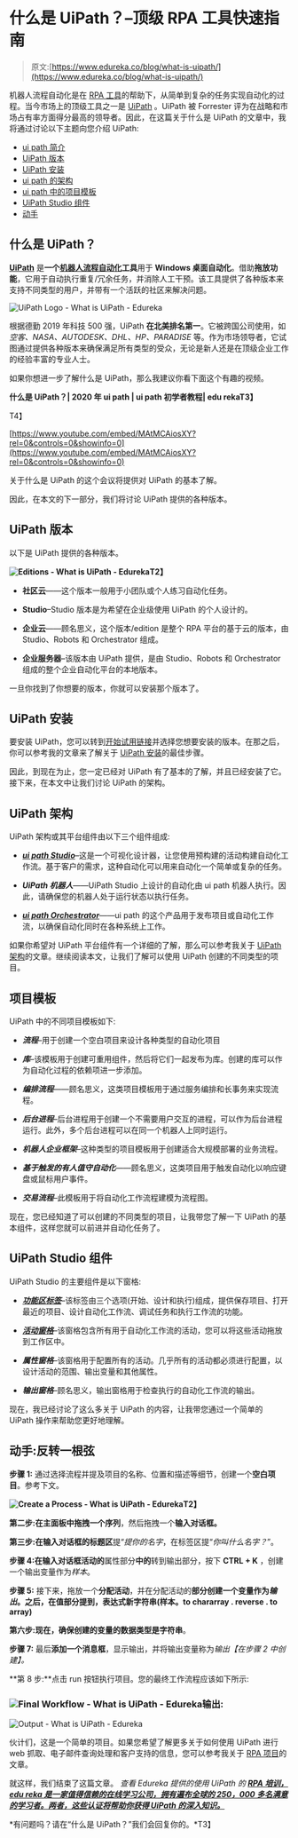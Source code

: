 # 什么是 UiPath？–顶级 RPA 工具快速指南

> 原文:[https://www.edureka.co/blog/what-is-uipath/](https://www.edureka.co/blog/what-is-uipath/)

机器人流程自动化是在 [RPA 工具](https://www.edureka.co/blog/rpa-tools-list-and-comparison/)的帮助下，从简单到复杂的任务实现自动化的过程。当今市场上的顶级工具之一是 [UiPath](https://www.edureka.co/robotic-process-automation-training) 。UiPath 被 Forrester 评为在战略和市场占有率方面得分最高的领导者。因此，在这篇关于什么是 UiPath 的文章中，我将通过讨论以下主题向您介绍 UiPath:

*   [ui path 简介](#introductiontouipath)
*   [UiPath 版本](#editionsofuipath)
*   [UiPath 安装](#installationofuipath)
*   [ui path 的架构](#platformcomponents)
*   [ui path 中的项目模板](#projecttemplates)
*   [UiPath Studio 组件](#components)
*   [动手](#demo)

## **什么是 UiPath？**

[**UiPath**](https://www.edureka.co/blog/uipath-tutorial/) 是**一个[机器人流程自动化](https://www.edureka.co/blog/robotic-process-automation/)工具**用于 **Windows 桌面自动化**。借助**拖放功能**，它用于自动执行重复/冗余任务，并消除人工干预。该工具提供了各种版本来支持不同类型的用户，并带有一个活跃的社区来解决问题。

![UiPath Logo - What is UiPath - Edureka](../Images/298b862b3565dff8727b765b28fb71e8.png)

根据德勤 2019 年科技 500 强，UiPath **在北美排名第一**。它被跨国公司使用，如*空客、NASA、AUTODESK、DHL、HP、PARADISE* 等。作为市场领导者，它试图通过提供各种版本来确保满足所有类型的受众，无论是新人还是在顶级企业工作的经验丰富的专业人士。

如果你想进一步了解什么是 UiPath，那么我建议你看下面这个有趣的视频。

**什么是 UiPath？| 2020 年 ui path | ui path 初学者教程| edu rekaT3】**

T4】

[https://www.youtube.com/embed/MAtMCAiosXY?rel=0&controls=0&showinfo=0](https://www.youtube.com/embed/MAtMCAiosXY?rel=0&controls=0&showinfo=0)

关于什么是 UiPath 的这个会议将提供对 UiPath 的基本了解。

因此，在本文的下一部分，我们将讨论 UiPath 提供的各种版本。

## **UiPath 版本**

以下是 UiPath 提供的各种版本。

**![Editions - What is UiPath - Edureka](../Images/a1833627049b31716321f5fa42b94540.png)T2】**

*   **社区云**——这个版本一般用于小团队或个人练习自动化任务。
*   **Studio**–Studio 版本是为希望在企业级使用 UiPath 的个人设计的。

*   **企业云**——顾名思义，这个版本/edition 是整个 RPA 平台的基于云的版本，由 Studio、Robots 和 Orchestrator 组成。

*   **企业服务器**–该版本由 UiPath 提供，是由 Studio、Robots 和 Orchestrator 组成的整个企业自动化平台的本地版本。

一旦你找到了你想要的版本，你就可以安装那个版本了。

## **UiPath 安装**

要安装 UiPath，您可以转到[开始试用链接](https://www.uipath.com/start-trial)并选择您想要安装的版本。在那之后，你可以参考我的文章来了解关于 [UiPath 安装](https://www.edureka.co/blog/uipath-installation)的最佳步骤。

因此，到现在为止，您一定已经对 UiPath 有了基本的了解，并且已经安装了它。接下来，在本文中让我们讨论 UiPath 的架构。

## **UiPath 架构**

UiPath 架构或其平台组件由以下三个组件组成:

*   [***ui path Studio***](https://www.edureka.co/blog/uipath-studio/)–这是一个可视化设计器，让您使用预构建的活动构建自动化工作流。基于客户的需求，这种自动化可以用来自动化一个简单或复杂的任务。

*   ***UiPath 机器人***——UiPath Studio 上设计的自动化由 ui path 机器人执行。因此，请确保您的机器人处于运行状态以执行任务。

*   [***ui path Orchestrator***](https://www.edureka.co/blog/uipath-orchestrator/)——ui path 的这个产品用于发布项目或自动化工作流，以确保自动化同时在各种系统上工作。

如果你希望对 UiPath 平台组件有一个详细的了解，那么可以参考我关于 [UiPath 架构](https://www.edureka.co/blog/uipath-rpa-architecture)的文章。继续阅读本文，让我们了解可以使用 UiPath 创建的不同类型的项目。

## **项目模板**

UiPath 中的不同项目模板如下:

*   ***流程***–用于创建一个空白项目来设计各种类型的自动化项目

*   ***库***–该模板用于创建可重用组件，然后将它们一起发布为库。创建的库可以作为自动化过程的依赖项进一步添加。

*   ***编排流程***——顾名思义，这类项目模板用于通过服务编排和长事务来实现流程。

*   ***后台进程***–后台进程用于创建一个不需要用户交互的进程，可以作为后台进程运行。此外，多个后台进程可以在同一个机器人上同时运行。

*   ***机器人企业框架***–这种类型的项目模板用于创建适合大规模部署的业务流程。

*   ***基于触发的有人值守自动化***——顾名思义，这类项目用于触发自动化以响应键盘或鼠标用户事件。

*   ***交易流程***–此模板用于将自动化工作流程建模为流程图。

现在，您已经知道了可以创建的不同类型的项目，让我带您了解一下 UiPath 的基本组件，这样您就可以前进并自动化任务了。

## **UiPath Studio 组件**

UiPath Studio 的主要组件是以下窗格:

*   ***[功能区标签](https://www.edureka.co/blog/uipath-studio/#Ribbon%20Tab)***–该标签由三个选项(开始、设计和执行)组成，提供保存项目、打开最近的项目、设计自动化工作流、调试任务和执行工作流的功能。

*   ***[活动窗格](https://www.edureka.co/blog/uipath-studio/#Activity%20Pane)***–该窗格包含所有用于自动化工作流的活动，您可以将这些活动拖放到工作区中。

*   ***属性窗格***–该窗格用于配置所有的活动。几乎所有的活动都必须进行配置，以设计活动的范围、输出变量和其他属性。

*   ***输出窗格***–顾名思义，输出窗格用于检查执行的自动化工作流的输出。

现在，我已经讨论了这么多关于 UiPath 的内容，让我带您通过一个简单的 UiPath 操作来帮助您更好地理解。

## **动手:反转一根弦**

**步骤 1:** 通过选择流程并提及项目的名称、位置和描述等细节，创建一个**空白项目**。参考下文。

**![Create a Process - What is UiPath - Edureka](../Images/42086f5454aaf1fae61efe0e90d6c0d7.png)T2】**

**第二步:**在主面板中拖拽一个**序列**，然后拖拽一个**输入对话框。**

**第三步:**在输入对话框的**标题区**提“*提你的名字*，在标签区提“*你叫什么名字？*”。

**步骤 4:在输入对话框活动的**属性部分**中的**转到输出部分，按下 **CTRL + K** ，创建一个输出变量作为*样本*。

**步骤 5:** 接下来，拖放一个**分配活动**，并在分配活动的**部分创建一个变量作为*输出*。之后，在值部分提到，表达式新字符串(样本。to chararray . reverse . to array)**

**第六步:**现在，确保创建的变量的数据类型是**字符串**。

**步骤 7:** 最后**添加一个消息框**，显示输出，并将输出变量称为*输出【在步骤 2 中创建】。*

**第 8 步:**点击 run 按钮执行项目。您的最终工作流程应该如下所示:

### **![Final Workflow - What is UiPath - Edureka](../Images/1de660daac8ca15d9aede1f8e56a35ed.png)输出:**

![Output - What is UiPath - Edureka](../Images/558583ecbb17232dbc628a070ae46375.png)

伙计们，这是一个简单的项目。如果您希望了解更多关于如何使用 UiPath 进行 web 抓取、电子邮件查询处理和客户支持的信息，您可以参考我关于 [RPA 项目](https://www.edureka.co/blog/rpa-projects)的文章。

就这样，我们结束了这篇文章。 *查看 Edureka 提供的使用 UiPath 的 **[RPA 培训，edu reka 是一家值得信赖的在线学习公司，拥有遍布全球的 250，000 多名满意的学习者。两者，这些认证将帮助你获得 UiPath 的深入知识。](https://www.edureka.co/robotic-process-automation-training)***

*有问题吗？请在“什么是 UiPath？”我们会回复你的。*T3】